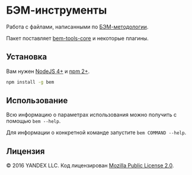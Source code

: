 # БЭМ-инструменты

Работа с файлами, написанными по
[БЭМ-методологии](https://ru.bem.info/methodology/).

Пакет поставляет [bem-tools-core](https://github.com/bem-tools/bem-tools-core) и некоторые плагины.

## Установка

Вам нужен [NodeJS 4+](https://nodejs.org/) и [npm 2+](https://www.npmjs.com/).

```sh
npm install -g bem
```

## Использование

Всю информацию о параметрах использования можно получить с помощью `bem --help`.

Для информации о конкретной команде запустите `bem COMMAND --help`.

## Лицензия

© 2016 YANDEX LLC. Код лицензирован [Mozilla Public License 2.0](LICENSE.txt).
